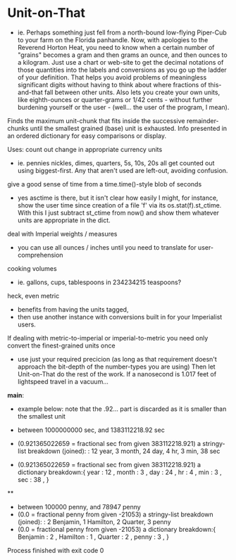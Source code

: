 Unit-on-That
============

- ie. Perhaps something just fell from a north-bound low-flying Piper-Cub to your farm on the Florida panhandle. Now, with apologies to the Reverend Horton Heat, you need to know when a certain number of "grains" becomes a gram and then grams an ounce, and then ounces to a kilogram. Just use a chart or web-site to get the decimal notations of those quantities into the labels and conversions as you go up the ladder of your definition. That helps you avoid problems of meaningless significant digits without having to think about where fractions of this-and-that fall between other units. Also lets you create your own units, like eighth-ounces or quarter-grams or 1/42 cents - without further burdening yourself or the user - (well... the user of the program, I mean).

Finds the maximum unit-chunk that fits inside the successive remainder-chunks 
until the smallest grained (base) unit is exhausted.  Info presented in an
ordered dictionary for easy comparisons or display.

Uses: 
count out change in appropriate currency units 
- ie. pennies nickles, dimes, quarters, 5s, 10s, 20s all get counted out
  using biggest-first. Any that aren't used are left-out, avoiding confusion.

give a good sense of time from a time.time()-style blob of seconds
  - yes asctime is there, but it isn't clear how easily I might,
  for instance, show the user time since creation of a file 'f' via 
  its os.stat(f).st_ctime.  With this I just subtract st_ctime from now()
  and show them whatever units are appropriate in the dict.

deal with Imperial weights / measures 
- you can use all ounces / inches until you need to translate for user-comprehension

cooking volumes 
- ie. gallons, cups, tablespoons in 234234215 teaspoons?

heck, even metric 
- benefits from having the units tagged,
- then use another instance with conversions built in for your Imperialist users.

If dealing with metric-to-imperial or imperial-to-metric you need only convert 
the finest-grained units once 

- use just your required precicion (as long as that requirement doesn't approach the bit-depth of the number-types you are using) Then let Unit-on-That do the rest of the work.  If a nanosecond is 1.017 feet of lightspeed travel in a vacuum... 


__main__:

- example below: note that the .92... part is discarded as it is smaller than the smallest unit

- between 1000000000 sec, and 1383112218.92 sec
- (0.921365022659 = fractional sec from given 383112218.921)
a stringy-list breakdown (joined): 
 : 12 year, 3 month, 24 day, 4 hr, 3 min, 38 sec
- (0.921365022659 = fractional sec from given 383112218.921)
a dictionary breakdown:{
year       :    12 ,
month      :     3 ,
day        :    24 ,
hr         :     4 ,
min        :     3 ,
sec        :    38 ,
}

 **
- between 100000 penny, and 78947 penny
- (0.0 = fractional penny from given -21053)
a stringy-list breakdown (joined): 
 : 2 Benjamin, 1 Hamilton, 2 Quarter, 3 penny
- (0.0 = fractional penny from given -21053)
a dictionary breakdown:{
Benjamin   :     2 ,
Hamilton   :     1 ,
Quarter    :     2 ,
penny      :     3 ,
}

Process finished with exit code 0


